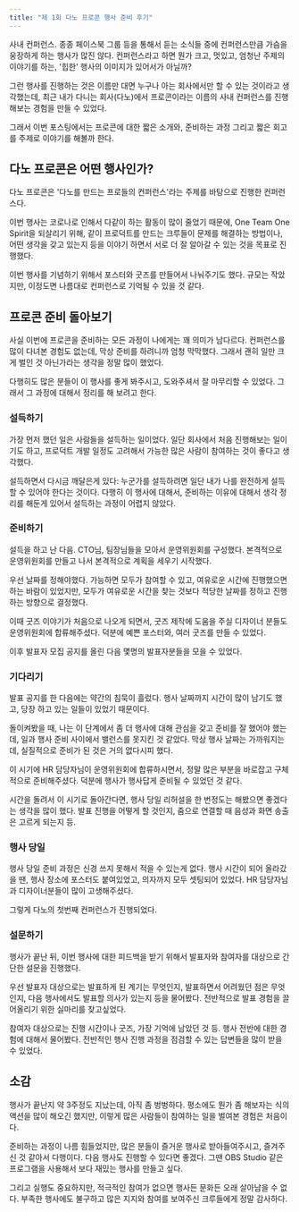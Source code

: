 ```yaml
---
title: "제 1회 다노 프로콘 행사 준비 후기"
---
```


사내 컨퍼런스. 종종 페이스북 그룹 등을 통해서 듣는 소식들 중에 컨퍼런스만큼 가슴을 웅장하게 하는 행사가 많진 않다. 컨퍼런스라고 하면 뭔가 크고, 멋있고, 엄청난 주제의 이야기를 하는, '힙한' 행사의 이미지가 있어서가 아닐까?

그런 행사를 진행하는 것은 이름만 대면 누구나 아는 회사에서만 할 수 있는 것이라고 생각했는데, 최근 내가 다니는 회사(다노)에서 프로콘이라는 이름의 사내 컨퍼런스를 진행해보는 경험을 만들 수 있었다.

그래서 이번 포스팅에서는 프로콘에 대한 짧은 소개와, 준비하는 과정 그리고 짧은 회고를 주제로 이야기를 해볼까 한다.

## 다노 프로콘은 어떤 행사인가?

다노 프로콘은 '다노를 만드는 프로들의 컨퍼런스'라는 주제를 바탕으로 진행한 컨퍼런스다.

이번 행사는 코로나로 인해서 다같이 하는 활동이 많이 줄었기 때문에, One Team One Spirit을 되살리기 위해, 같이 프로덕트를 만드는 크루들이 문제를 해결하는 방법이나, 어떤 생각을 갖고 있는지 등을 이야기 하면서 서로 더 잘 알아갈 수 있는 것을 목표로 진행했다. 

이번 행사를 기념하기 위해서 포스터와 굿즈를 만들어서 나눠주기도 했다. 규모는 작았지만, 이정도면 나름대로 컨퍼런스로 기억될 수 있을 것 같다.

## 프로콘 준비 돌아보기

사실 이번에 프로콘을 준비하는 모든 과정이 나에게는 꽤 의미가 남다르다. 컨퍼런스를 많이 다녀본 경험도 없는데, 막상 준비를 하려니까 엄청 막막했다. 그래서 괜히 일만 크게 벌인 것 아닌가라는 생각을 정말 많이 했었다.

다행히도 많은 분들이 이 행사를 좋게 봐주시고, 도와주셔서 잘 마무리할 수 있었다. 그래서 그 과정에 대해서 정리를 해 보려고 한다.

### 설득하기

가장 먼저 했던 일은 사람들을 설득하는 일이었다. 일단 회사에서 처음 진행해보는 일이기도 하고, 프로덕트 개발 일정도 고려해서 가능한 많은 사람이 참여하는 것이 좋다고 생각했다.

설득하면서 다시금 깨달은게 있다: 누군가를 설득하려면 일단 내가 나를 완전하게 설득할 수 있어야 한다는 것이다. 다행히 이 행사에 대해서, 준비하는 이유에 대해서 생각 정리를 해둔게 있어서 설득하는 과정이 어렵지 않았다.

### 준비하기

설득을 하고 난 다음. CTO님, 팀장님들을 모아서 운영위원회를 구성했다. 본격적으로 운영위원회를 만들고 나서 본격적으로 계획을 세우기 시작했다.

우선 날짜를 정해야했다. 가능하면 모두가 참여할 수 있고, 여유로운 시간에 진행했으면 하는 바람이 있었지만, 모두가 여유로운 시간을 찾는 것보다 적당한 날짜를 정하고 진행하는 방향으로 결정했다.

이때 굿즈 이야기가 처음으로 나오게 되면서, 굿즈 제작에 도움을 주실 디자이너 분들도 운영위원회에 합류해주셨다. 덕분에 예쁜 포스터와, 여러 굿즈를 만들 수 있었다.

이후 발표자 모집 공지를 올린 다음 몇명의 발표자분들을 모을 수 있었다.

### 기다리기

발표 공지를 한 다음에는 약간의 침묵이 흘렀다. 행사 날짜까지 시간이 많이 남기도 했고, 당장 하고 있는 일들이 있었기 때문이다.

돌이켜봤을 때, 나는 이 단계에서 좀 더 행사에 대해 관심을 갖고 준비를 잘 했어야 했는데, 일과 행사 준비 사이에서 밸런스를 못지킨 것 같았다. 막상 행사 날짜는 가까워지는데, 실질적으로 준비가 된 것은 거의 없다시피 했다.

이 시기에 HR 담당자님이 운영위원회에 합류하시면서, 정말 많은 부분을 바로잡고 구체적으로 준비해주셨다. 덕분에 행사가 행사답게 준비될 수 있었던 것 같다.

시간을 돌려서 이 시기로 돌아간다면, 행사 당일 리허설을 한 번정도는 해봤으면 좋겠다는 생각을 많이 했다. 발표 진행을 어떻게 할 것인지, 줌으로 연결할 때 음성과 화면 송출은 고르게 되는지 등.

### 행사 당일

행사 당일 준비 과정은 신경 쓰지 못해서 적을 수 있는게 없다. 행사 시간이 되어 올라갔을 땐, 행사 장소에 포스터도 붙여있었고, 의자까지 모두 셋팅되어 있었다. HR 담당자님과 디자이너분들이 많이 고생해주셨다.

그렇게 다노의 첫번째 컨퍼런스가 진행되었다.

### 설문하기

행사가 끝난 뒤, 이번 행사에 대한 피드백을 받기 위해서 발표자와 참여자를 대상으로 간단한 설문을 진행했다.

우선 발표자 대상으로는 발표하게 된 계기는 무엇인지, 발표하면서 어려웠던 점은 무엇인지, 다음 행사에서도 발표할 의사가 있는지 등을 물어봤다. 전반적으로 발표 경험을 끌어올리기 위한 실마리를 찾고싶었다.

참여자 대상으로는 진행 시간이나 굿즈, 가장 기억에 남았던 것 등. 행사 전반에 대한 경험에 대해서 물어봤다. 전반적인 행사 진행 과정을 점검할 수 있는 답변들을 많이 받을 수 있었다.

## 소감

행사가 끝난지 약 3주정도 지났는데, 아직 좀 벙벙하다. 평소에도 뭔가 좀 해보자는 식의 액션을 많이 해오긴 했지만, 이렇게 많은 사람들이 참여하는 일을 벌여본 경험은 처음이다.

준비하는 과정이 나름 힘들었지만, 많은 분들이 즐거운 행사로 받아들여주시고, 즐겨주신 것 같아서 다행이다. 다음 행사도 진행할 수 있다면 좋겠다. 그땐 OBS Studio 같은 프로그램을 사용해서 보다 재밌는 행사를 만들고 싶다.

그리고 실행도 중요하지만, 적극적인 참여가 없으면 행사든 문화든 오래 살아남을 수 없다. 부족한 행사에도 불구하고 많은 지지와 참여를 보여주신 크루들에게 정말 감사하다.